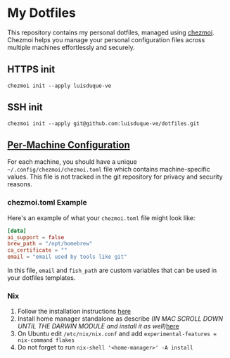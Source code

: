 # My Dotfiles

This repository contains my personal dotfiles, managed using [chezmoi](https://www.chezmoi.io/). Chezmoi helps you manage your personal configuration files across multiple machines effortlessly and securely.

## HTTPS init
```
chezmoi init --apply luisduque-ve
```

## SSH init
```
chezmoi init --apply git@github.com:luisduque-ve/dotfiles.git
```
## [Per-Machine Configuration](https://www.chezmoi.io/user-guide/manage-machine-to-machine-differences/#use-templates)

For each machine, you should have a unique `~/.config/chezmoi/chezmoi.toml` file which contains machine-specific values. This file is not tracked in the git repository for privacy and security reasons.

### chezmoi.toml Example

Here's an example of what your `chezmoi.toml` file might look like:

```toml
[data]
ai_support = false
brew_path = "/opt/homebrew"
ca_certificate = ""
email = "email used by tools like git"
```

In this file, `email` and `fish_path` are custom variables that can be used in your dotfiles templates.

### Nix

1. Follow the installation instructions [here](https://nixos.org/download/)
2. Install home manager standalone as describe *(IN MAC SCROLL DOWN UNTIL THE DARWIN MODULE and install it as well)*[here](https://nix-community.github.io/home-manager/index.xhtml#sec-install-standalone)
3. On Ubuntu edit `/etc/nix/nix.conf` and add `experimental-features = nix-command flakes`
3. Do not forget to run `nix-shell '<home-manager>' -A install`
